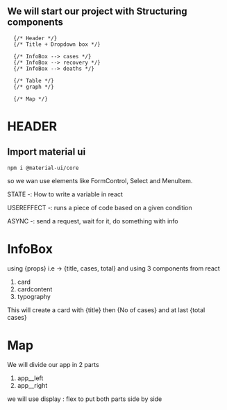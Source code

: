 






## We will start our project with Structuring components
        
      {/* Header */}
      {/* Title + Dropdown box */}

      {/* InfoBox --> cases */}
      {/* InfoBox --> recovery */}
      {/* InfoBox --> deaths */}

      {/* Table */}
      {/* graph */}
      
      {/* Map */}

# HEADER
## Import material ui
`npm i @material-ui/core`

so we wan use elements like FormControl, Select and MenuItem.

STATE -: How to write a variable in react

USEREFFECT -: runs a piece of code based on a given condition

ASYNC -: send a request, wait for it, do something with info


# InfoBox
using {props} i.e -> {title, cases, total}
and using 3 components from react 
1. card
2. cardcontent
3. typography

This will create a card with {title} then {No of cases} and at last {total cases}


# Map


We will divide our app in 2 parts 
1. app__left
2. app__right

we will use display : flex to put both parts side by side

